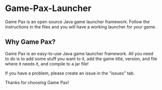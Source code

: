 # Game-Pax-Launcher
Game Pax is an open source Java game launcher framework. Follow the instructions in the files and you will have a working launcher for your game.

## Why Game Pax?
Game Pax is an easy-to-use Java game launcher framework. All you need to do is to add some stuff you want to it, add the game title, version, and file where it needs it, and compile to a jar file!


If you have a problem, please create an issue in the "issues" tab.

Thanks for choosing Game Pax!
